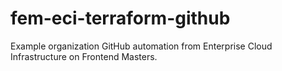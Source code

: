 # fem-eci-terraform-github
Example organization GitHub automation from Enterprise Cloud Infrastructure on Frontend Masters.
